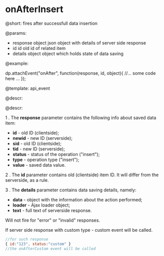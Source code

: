 onAfterInsert
=============


@short: fires after successfull data insertion
	

@params:
- response	object	json object with details of server side response
- id		id		old id of related item
- details	object	object which holds state of data saving

@example: 
	
dp.attachEvent("onAfter", function(response, id, object){
    //... some code here ... 
});

@template:	api_event


	
@descr:

@descr:

1 . The **response** parameter contains the following info about saved data item:

- **id** - old ID (clientside);
- **newid** - new ID (serverside);
- **sid** - old ID (clientside);
- **tid** - new ID (serverside);
- **status** - status of the operation ("insert");
- **type** - operation type ("insert");
- **value** - saved data value.

2 . The **id** parameter contains old (clientside) item ID. It will differ from the serverside, as a rule. 

3 . The **details** parameter contains data saving details, namely: 

- **data** - object with the information about the action performed;
- **loader** - Ajax loader object;
- **text** - full text of serverside response.

Will not fire for "error" or "invalid" responses.

If server side response with custom type - custom event will be called.

~~~js
//for such response
{ id:"123", status:"custom" }
//the onAfterCustom event will be called
~~~

